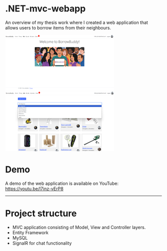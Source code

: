# .NET-mvc-webapp
An overview of my thesis work where I created a web application that allows users to borrow items from their neighbours.

<img src="assets/images/screenshot-1.png" alt="Description" width="350" />
<img src="assets/images/screenshot-2.png" alt="Description" width="350" />

# Demo
A demo of the web application is available on YouTube:
https://youtu.be/l7inz-vErP8

---

# Project structure
- MVC application consisting of Model, View and Controller layers.
- Entity Framework
- MySQL
- SignalR for chat functionality
